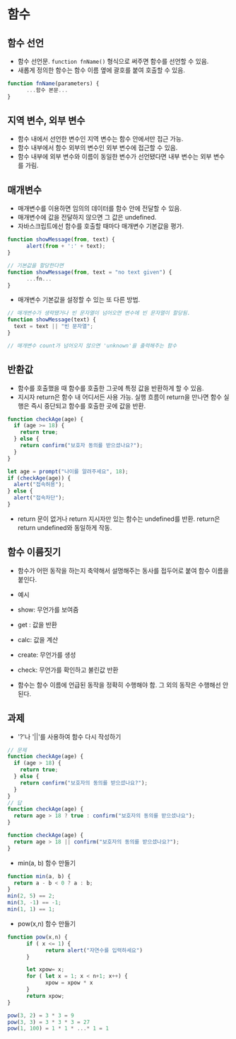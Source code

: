 # 함수

## 함수 선언

- 함수 선언문. `function fnName()` 형식으로 써주면 함수를 선언할 수 있음.
- 새롭게 정의한 함수는 함수 이름 옆에 괄호를 붙여 호출할 수 있음.

```javascript
function fnName(parameters) {
      ...함수 본문...
}
```

## 지역 변수, 외부 변수

- 함수 내에서 선언한 변수인 지역 변수는 함수 안에서만 접근 가능.
- 함수 내부에서 함수 외부의 변수인 외부 변수에 접근할 수 있음.
- 함수 내부에 외부 변수와 이름이 동일한 변수가 선언됐다면 내부 변수는 외부 변수를 가림.

## 매개변수

- 매개변수를 이용하면 임의의 데이터를 함수 안에 전달할 수 있음.
- 매개변수에 값을 전달하지 않으면 그 값은 undefined.
- 자바스크립트에선 함수를 호출할 때마다 매개변수 기본값을 평가.

```javascript
function showMessage(from, text) {
      alert(from + ':' + text);
}

// 기본값을 할당한다면
function showMessage(from, text = "no text given") {
      ...fn...
}
```

- 매개변수 기본값을 설정할 수 있는 또 다른 방법.

```javascript
// 매개변수가 생략됐거나 빈 문자열이 넘어오면 변수에 빈 문자열이 할당됨.
function showMessage(text) {
  text = text || "빈 문자열";
}

// 매개변수 count가 넘어오지 않으면 'unknown'을 출력해주는 함수
```

## 반환값

- 함수를 호출했을 때 함수를 호출한 그곳에 특정 값을 반환하게 할 수 있음.
- 지시자 return은 함수 내 어디서든 사용 가능. 실행 흐름이 return을 만나면 함수 실행은 즉시 중단되고 함수를 호출한 곳에 값을 반환.

```javascript
function checkAge(age) {
  if (age >= 18) {
    return true;
  } else {
    return confirm("보호자 동의를 받으셨나요?");
  }
}

let age = prompt("나이를 알려주세요", 18);
if (checkAge(age)) {
  alert("접속허용");
} else {
  alert("접속차단");
}
```

- return 문이 없거나 return 지시자만 있는 함수는 undefined를 반환. return은 return undefined와 동일하게 작동.

## 함수 이름짓기

- 함수가 어떤 동작을 하는지 축약해서 설명해주는 동사를 접두어로 붙여 함수 이름을 붙인다.
- 예시
- show: 무언가를 보여줌
- get : 값을 반환
- calc: 값을 계산
- create: 무언가를 생성
- check: 무언가를 확인하고 불린값 반환

- 함수는 함수 이름에 언급된 동작을 정확히 수행해야 함. 그 외의 동작은 수행해선 안된다.

## 과제

- '?'나 '||'를 사용하여 함수 다시 작성하기

```javascript
// 문제
function checkAge(age) {
  if (age > 18) {
    return true;
  } else {
    return confirm("보호자의 동의를 받으셨나요?");
  }
}
// 답
function checkAge(age) {
  return age > 18 ? true : confirm("보호자의 동의를 받으셨나요");
}

function checkAge(age) {
  return age > 18 || confirm("보호자의 동의를 받으셨나요?");
}
```

- min(a, b) 함수 만들기

```javascript
function min(a, b) {
  return a - b < 0 ? a : b;
}
min(2, 5) == 2;
min(3, -1) == -1;
min(1, 1) == 1;
```

- pow(x,n) 함수 만들기

```javascript
function pow(x,n) {
      if ( x <= 1) {
            return alert("자연수를 입력하세요")
      }

      let xpow= x;
      for ( let x = 1; x < n+1; x++) {
            xpow = xpow * x
      }
      return xpow;
}

pow(3, 2) = 3 * 3 = 9
pow(3, 3) = 3 * 3 * 3 = 27
pow(1, 100) = 1 * 1 * ...* 1 = 1
```

